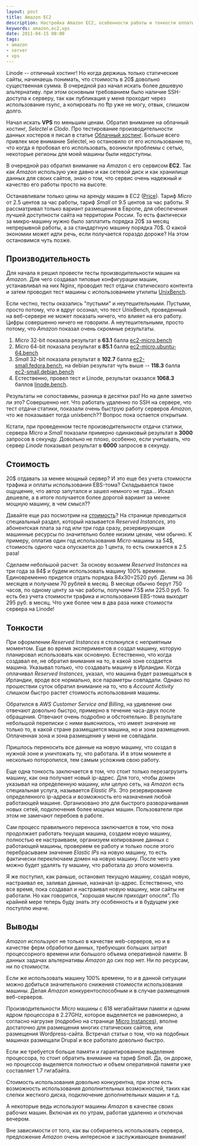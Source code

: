 ```yaml
---
layout: post
title: Amazon EC2
description: Настройка Amazon EC2, особенности работы и тонкости оплаты
keywords: amazon,ec2,vps
date: 2011-04-15 00:00
tags:
- amazon
- server
- vps
---
```

Linode -- отличный хостинг! Но когда держишь только статические сайты, начинаешь понимать, что стоимость в 20$ довольно существенная сумма. В очередной раз начал искать более дешевую альтернативу. при этом основным требованием было наличие SSH-доступа к серверу, так как публикация у меня проходит через использование rsync, а копировать по ftp уже не могу, отвык, слишком долго.

Начал искать **VPS** по меньшим ценам. Обратил внимание на облачный хостинг, *Selectel* и *Clodo*. Про тестирование производительности данных хостеров я писал в статье [Облачный хостинг][2]. Больше всего привлек мое внимание Selectel, но остановило от его использование то, что когда я пробовал его использовать, возникли проблемы с сетью, некоторые регионы для моей машины были недоступны.

В очередной раз обратил внимание на *Amazon* с его сервисом **EC2**. Так как *Amazon* использую уже давно и как сетевой диск и как хранилище данных для своих сайтов, знаю о том, что сервис очень надежный и качество его работы просто на высоте.

Останавливали только цены на аренду машин в EC2 ([Price][3]). Тариф *Micro* от 2.5 центов за час работы, тариф *Small* от 9.5 центов за час работы. Я рассматривал только вариант размещения в Европе, для обеспечения лучшей доступности сайта на территории России. То есть фактически за микро-машину нужно было заплатить порядка 20$ за месяц непрерывной работы, а за стандартную машину порядка 70$. О какой экономии может идти речь, если получается гораздо дороже? На этом остановимся чуть позже.

## Производительность

Для начала я решил провести тесты производительности машин на *Amazon*. Для чего создавал типовые конфигурации машин, устанавливал на них Nginx, проводил тест отдачи статического контента и затем проводил тест машины с использованием утилиты [UnixBench][4].

Если честно, тесты оказались "пустыми" и неутешительными. Пустыми, просто потому, что я вдруг осознал, что тест UnixBench, проведенный на веб-сервере не может показать ничего, что влияет на его работу. Цифры совершенно ничего не говорили. А неутешительными, просто потому, что *Amazon* показал очень скромные результаты.

1. *Micro* 32-bit показала результат в **63.1** балла [ec2-micro.bench][5]
2. *Micro* 64-bit показала результат в **85.1** балла [ec2-micro.ubuntu-64.bench][6]
3. *Small* 32-bit показала результат в **102.7** балла [ec2-small.fedora.bench][7], на debian результат чуть выше -- **118.3** балла [ec2-small.debian.bench][8]
4. Естественно, провел тест и Linode, результат оказался **1068.3** баллов [linode.bench][9].

Результаты не сопоставимы, разница в десятки раз! Но на деле заметно ли это? Совершенно нет. Что работать удаленно по SSH на сервере, что тест отдачи статики, показали очень быструю работу серверов *Amazon*, что же показывает тогда unixbench?? Вопрос пока остается открытым.

Кстати, при проведенном тесте производительности отдачи статики, сервера *Micro* и *Small* показали примерно одинаковый результат в **3000** запросов в секунду. Довольно не плохо, особенно, если учитывать, что сервер *Linode* показывал результат в **6000** запросов в секунду.

## Стоимость

20$ отдавать за менее мощный сервер? И это еще без учета стоимости трафика и оплаты использования EBS-тома? Складывается такое ощущение, что автор запутался и зашел немного не туда... Искал дешевле, а в итоге получается более дорогой вариант за менее мощную машину, в чем смысл??

Давайте еще раз посмотрим на [стоимость][3]? На странице приводиться специальный раздел, который называется *Reserved Instances*, это абонентская плата за год или три года сразу, резервирующая машинные ресурсы по значительно более низким ценам, чем обычно. К примеру, оплатив один год использования *Micro*-машины за 54$, стоимость одного часа опускается до 1 цента, то есть снижается в 2.5 раза!

Сделаем небольшой расчет. За основу возьмем *Reserved Instances* на три года за 84$ и будем использовать машину 100% времени.  Единовременно придется отдать порядка 84x30=2520 руб. Делим на 36 месяцев и получаем 70 рублей в месяц. В месяце обычно берут 750 часов, по одному центу за час работы, получаем 7.5$ или 225.0 руб. То есть без учета стоимости трафика и использования EBS-тома выходит 295 руб. в месяц. Что уже более чем в два раза ниже стоимости сервера на Linode!

## Тонкости

При оформлении *Reserved Instances* я столкнулся с неприятным моментом. Еще во время экспериментов я создал машину, которую планировал использовать как основную. Естественно, что когда создавал ее, не обратил внимания на то, в какой зоне создается машина. Указывал только, что создавать машину в Ирландии. Когда оплачивал *Reserved Instances*, указал, что машина будет размещаться в Ирландии, вроде все нормально, все параметры совпадали. Однако по прошествии суток обратил внимание на то, что в *Account Activity* слишком быстро растет стоимость использования машины.

Обратился в *AWS Customer Service and Billing*, на удивление они отвечают довольно быстро, примерно в течение часа-двух после обращения. Отвечают очень подробно и обстоятельно. В результате небольшой переписки с ними выяснилось, что имеет значение не только то, в какой стране размещается машина, но и зона размещения. Оплаченная зона и зона размещения у меня не совпадали.

Пришлось переносить все данные на новую машину, что создал в нужной зоне и уничтожать ту, что работала. И в этом моменте я несколько поторопился, тем самым усложнив свою работу.

Еще одна тонкость заключается в том, что стоит только перезагрузить машину, как она получает новый ip-адрес. Для того, чтобы домен указывал на определенную машину, или целую сеть, на *Amazon* есть специальная услуга, называется *Elastic IPs*. Это резервирование определенного ip-адреса и возможность его назначения любой работающей машине. Организовано это для быстрого разворачивания новых сетей, подключения более мощных машин. Пользователи при этом не замечают перебоев в работе.

Сам процесс правильного переноса заключается в том, что пока продолжает работать текущая машина, создаем новую машину, полностью ее настраиваем, организуем копирование данных с работающей машины, проверяем ее работу и только после этого перебрасываем значение *Elastic IPs* на новую машину, то есть фактически переключаем домен на новую машину. После чего уже можно будет удалять ту машину, что работала до этого момента.

Я же поступил, как раньше, остановил текущую машину, создал новую, настраивал ее, заливал данные, назначал ip-адрес. Естественно, что все время, пока создавал и настраивал новую машину, мои сайты не работали. Но как говорится, "хорошая мысля приходит опосля". По крайней мере теперь буду знать эту особенность и в будущем уже поступлю иначе.

## Выводы

*Amazon* используют не только в качестве web-серверов, но и в качестве ферм обработки данных, требующих больших затрат процессорного времени или большого объема оперативной памяти. В данных задачах альтернативы *Amazon* до сих пор нет. Ни по ресурсам, ни по стоимости.

Если же использовать машину 100% времени, то и в данной ситуации можно добиться значительного снижения стоимости использования машины. Делая *Amazon* конкурентоспособным и в случае размещения веб-серверов.

Производительности *Micro* машины с 618 мегабайтами памяти и одним ядром процессора в 2.27GHz, которое выделяется не равномерно, а согласно нагрузке (подробно на странице [Micro Instances][10]), вполне достаточно для размещения многих статических сайтов, или размещения Wordpress-сайта. Встречал статьи о том, что на подобных машинах размещали Drupal и все работало довольно быстро.

Если же требуется больше памяти и гарантированное выделение процессора, то стоит обратить внимание на тариф *Small*. Да, он дороже, но процессор выделяется полностью и объем оперативной памяти уже составляет 1.7 гигабайта.

Стоимость использования довольно конкурентна, при этом есть возможность использования дополнительных возможностей, таких как слепки жесткого диска, подключение дополнительных машин и т.д.

А некоторые ведь используют машины *Amazon* в качестве своих рабочих машин. Включая их по утрам, работая удаленно и отключая вечером.

Вне зависимости от того, как вы собираетесь использовать сервера, предложение *Amazon* очень интересное и заслуживающее внимания!

[1]: http://www.linode.com "Linode"
[2]: /2011/03/27/cloud-hosting/ "Облачный хостинг"
[3]: http://aws.amazon.com/ec2/#pricing "Amazon EC2 Price"
[4]: http://code.google.com/p/byte-unixbench/ "UnixBench"
[5]: https://static.juev.org/2011/04/ec2-micro.bench.txt "ec2-micro.bench"
[6]: https://static.juev.org/2011/04/ec2-micro.ubuntu-64.bench.txt "ec2-micro.ubuntu-64.bench"
[7]: https://static.juev.org/2011/04/ec2-small.fedora.bench.txt "ec2-small.fedora.bench"
[8]: https://static.juev.org/2011/04/ec2-small.debian.bench.txt "ec2-small.debian.bench"
[9]: https://static.juev.org/2011/04/linode.bench.txt "linode.bench"
[10]: http://docs.amazonwebservices.com/AWSEC2/latest/UserGuide/index.html?concepts_micro_instances.html "Micro Instances"
